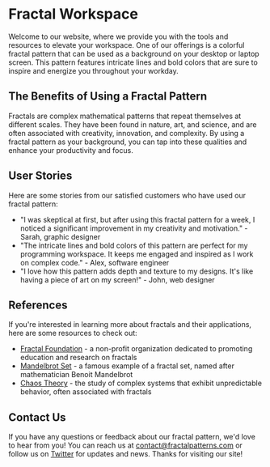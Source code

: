 <!--font:Poppins-->

# Fractal Workspace

Welcome to our website, where we provide you with the tools and resources to elevate your workspace. One of our offerings is a colorful fractal pattern that can be used as a background on your desktop or laptop screen. This pattern features intricate lines and bold colors that are sure to inspire and energize you throughout your workday.

## The Benefits of Using a Fractal Pattern

Fractals are complex mathematical patterns that repeat themselves at different scales. They have been found in nature, art, and science, and are often associated with creativity, innovation, and complexity. By using a fractal pattern as your background, you can tap into these qualities and enhance your productivity and focus.

## User Stories

Here are some stories from our satisfied customers who have used our fractal pattern:

- "I was skeptical at first, but after using this fractal pattern for a week, I noticed a significant improvement in my creativity and motivation." - Sarah, graphic designer
- "The intricate lines and bold colors of this pattern are perfect for my programming workspace. It keeps me engaged and inspired as I work on complex code." - Alex, software engineer
- "I love how this pattern adds depth and texture to my designs. It's like having a piece of art on my screen!" - John, web designer

## References

If you're interested in learning more about fractals and their applications, here are some resources to check out:

- [Fractal Foundation](#) - a non-profit organization dedicated to promoting education and research on fractals
- [Mandelbrot Set](#) - a famous example of a fractal set, named after mathematician Benoit Mandelbrot
- [Chaos Theory](#) - the study of complex systems that exhibit unpredictable behavior, often associated with fractals

## Contact Us

If you have any questions or feedback about our fractal pattern, we'd love to hear from you! You can reach us at [contact@fractalpatterns.com](mailto:contact@fractalpatterns.com) or follow us on [Twitter](#) for updates and news. Thanks for visiting our site!

<!--

Write me content for website with wallpaper which alt text is:

"A wallpaper featuring a colorful fractal pattern, with intricate lines and bold colors."

The name/title of the page should not be 1:1 copy of the alt text but rather a real content of the website which is using this wallpaper.

- Use markdown format 
- Start with heading
- Heading should be short and concise
- The content should look like a real website 
- The website should not be about the wallpaper, wallpaper is just a related background
- Heading should be contain work "wallpaper" or "background"
- Include real sections like references, contact, user stories, etc. use things relevant to the page purpose.
- Feel free to use structure like headings, bullets, numbering, blockquotes, paragraphs, horizontal lines, etc.
- You can use formatting like bold or _italic_
- You can include UTF-8 emojis
- Links should be only #hash anchors (and you can refer to the document itself)
- Do not include images


---


# Colorful Fractal Wallpaper for Your Creative Workspace

Welcome to our website, where you can find the perfect background for your creative workspace. Our colorful fractal wallpaper is the perfect addition to any desktop or laptop screen, providing an inspiring and visually stimulating backdrop for all your work.

## About Our Fractal Wallpaper

Our fractal wallpaper features a colorful pattern with intricate lines and bold colors. It's designed to provide a dynamic and engaging visual experience, helping you stay focused and motivated throughout your workday. Whether you're a designer, writer, or programmer, this wallpaper is sure to inspire your creativity and help you achieve your goals.

## User Stories

Here are some stories from our satisfied customers who have used our fractal wallpaper:

- "I love how the vibrant colors and intricate patterns of this wallpaper help me stay focused and energized throughout the day." - Sarah, graphic designer
- "This wallpaper has become an essential part of my daily routine. It helps me get into the creative mindset I need to tackle my projects." - John, writer
- "The bold colors and abstract shapes of this wallpaper are perfect for my programming workspace. It keeps me engaged and inspired as I work on complex code." - Alex, software engineer

## References

If you're interested in learning more about fractals and their applications, here are some resources to check out:

- [Fractal Foundation](#) - a non-profit organization dedicated to promoting education and research on fractals
- [Mandelbrot Set](#) - a famous example of a fractal set, named after mathematician Benoit Mandelbrot
- [Chaos Theory](#) - the study of complex systems that exhibit unpredictable behavior, often associated with fractals

## Contact Us

If you have any questions or feedback about our fractal wallpaper, we'd love to hear from you! You can reach us at [contact@fractalwallpaper.com](mailto:contact@fractalwallpaper.com) or follow us on [Twitter](#) for updates and news. Thanks for visiting our site!


---


Heading should not include word "wallpaper". The website should not be about the wallpaper itself, wallpaper is just a related background, rewrite whole content.


---


# Elevate Your Workspace with a Colorful Fractal Pattern

Welcome to our website, where we provide you with the tools and resources to elevate your workspace. One of our offerings is a colorful fractal pattern that can be used as a background on your desktop or laptop screen. This pattern features intricate lines and bold colors that are sure to inspire and energize you throughout your workday.

## The Benefits of Using a Fractal Pattern

Fractals are complex mathematical patterns that repeat themselves at different scales. They have been found in nature, art, and science, and are often associated with creativity, innovation, and complexity. By using a fractal pattern as your background, you can tap into these qualities and enhance your productivity and focus.

## User Stories

Here are some stories from our satisfied customers who have used our fractal pattern:

- "I was skeptical at first, but after using this fractal pattern for a week, I noticed a significant improvement in my creativity and motivation." - Sarah, graphic designer
- "The intricate lines and bold colors of this pattern are perfect for my programming workspace. It keeps me engaged and inspired as I work on complex code." - Alex, software engineer
- "I love how this pattern adds depth and texture to my designs. It's like having a piece of art on my screen!" - John, web designer

## References

If you're interested in learning more about fractals and their applications, here are some resources to check out:

- [Fractal Foundation](#) - a non-profit organization dedicated to promoting education and research on fractals
- [Mandelbrot Set](#) - a famous example of a fractal set, named after mathematician Benoit Mandelbrot
- [Chaos Theory](#) - the study of complex systems that exhibit unpredictable behavior, often associated with fractals

## Contact Us

If you have any questions or feedback about our fractal pattern, we'd love to hear from you! You can reach us at [contact@fractalpatterns.com](mailto:contact@fractalpatterns.com) or follow us on [Twitter](#) for updates and news. Thanks for visiting our site!

-->
